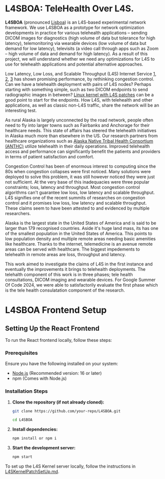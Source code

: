 # L4SBOA: TeleHealth Over L4S.

**L4SBOA** (pronounced [Lisboa](https://pt.wikipedia.org/wiki/Lisboa)) is an L4S-based experimental network framework. We use L4SBOA as a prototype for network optimization developments in practice for various telehealth applications – sending DICOM images for diagnostics (high volume of data but tolerance for high latency), telemonitoring via wearable devices (low volume of data but demand for low latency), televisits (a video call through apps such as Zoom – high volume of data and demand for high latency). As a result of this project, we will understand whether we need any optimizations for L4S to use for telehealth applications and potential alternative approaches. 

Low Latency, Low Loss, and Scalable Throughput (L4S) Internet Service [1](https://datatracker.ietf.org/doc/rfc9330/), [2](http://www.watersprings.org/pub/id/draft-ietf-tsvwg-l4s-arch-06.html), [3](http://www.ring.gr.jp/archives/doc/RFC/rfc9330.pdf) has shown promising performance, by rethinking congestion control. Can we have a telehealth deployment with pairs of L4S nodes? Perhaps starting with something simple, such as two DICOM endpoints to send radiographic images in between? [Linux kernel with L4S patches](https://github.com/L4STeam/linux) can be a good point to start for the endpoints. How L4S, with telehealth and other applications, as well as classic non-L4S traffic, share the network will be an interesting test. 

As rural Alaska is largely unconnected by the road network, people often need to fly into larger towns such as Fairbanks and Anchorage for their healthcare needs. This state of affairs has steered the telehealth initiatives in Alaska much more than elsewhere in the US. Our research partners from healthcare organizations such as [Alaska Native Tribal Health Consortium (ANTHC)](https://www.anthc.org/) utilize telehealth in their daily operations. Improved telehealth access and performance can significantly benefit the patients and providers in terms of patient satisfaction and comfort.



Congestion Control has been of enormous interest to computing since the 80s when congestion collapses were first noticed. Many solutions were deployed to solve this problem, it was still however noticed they were just not sufficient. At the very base of this inadequacies were three popular constraints; loss, latency and throughput. Most congestion control algorithms can't guarantee low loss, low latency and scalable throughput. L4S signifies one of the recent summits of researches on congestion control and it promises low loss, low latency and scalable throughput. These claims seem to have been attested to and evidenced by multiple researchers. 

Alaska is the largest state in the United States of America and is said to be larger than 179 recognised countries. Aside it's huge land mass, its has one of the smallest population in the United States of America. This points to low population density and multiple remote areas needing basic amenities like healthcare. Thanks to the internet, telemedicine is an avenue remote areas can be served with healthcare. The biggest impedements to telehealth in remote areas are loss, throughput and latency.

This work aimed to investigate the claims of L4S in the first instance and eventually the improvements it brings to telehealth deployments. The telehalth component of this work is in three phases; tele health consultations, DICOM imaging and wearable devices. For Google Summer Of Code 2024, we were able to satisfactorily evaluate the first phase which is the tele health consulatation component of the research.


# L4SBOA Frontend Setup

## Setting Up the React Frontend

To run the React frontend locally, follow these steps:

### Prerequisites
Ensure you have the following installed on your system:
- [Node.js](https://nodejs.org/) (Recommended version: 16 or later)
- npm (Comes with Node.js)

### Installation Steps
1. **Clone the repository (if not already cloned):**
   ```sh
   git clone https://github.com/your-repo/L4SBOA.git
   ```
   ```sh
   cd L4SBOA
   ```

2. **Install dependencies:**
   ```sh
   npm install or npm i
   ```

4. **Start the development server:**
   ```sh
   npm start
   ```
To set up the L4S Kernel server locally, follow the instructions in [L4SKernelPatchSetUp.md](./L4SkernelPatchSetUp.md).
